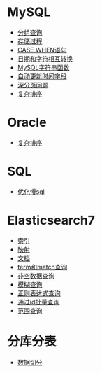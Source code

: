 # MySQL

- <a href="../../pages/JavaWeb/db/MySQL/分组查询.md">分组查询</a>
- <a href="../../pages/JavaWeb/db/MySQL/存储过程.md">存储过程</a>
- <a href="../../pages/JavaWeb/db/MySQL/case_when.md">CASE WHEN语句</a>
- <a href="../../pages/JavaWeb/db/MySQL/日期和字符相互转换.md">日期和字符相互转换</a>
- <a href="../../pages/JavaWeb/db/MySQL/MySQL字符串函数.md">MySQL字符串函数</a>
- <a href="../../pages/JavaWeb/db/MySQL/自动更新时间字段.md">自动更新时间字段</a>
- <a href="../../pages/JavaWeb/db/MySQL/深分页问题.md">深分页问题</a>
- <a href="../../pages/JavaWeb/db/MySQL/复杂排序.md">复杂排序</a>

# Oracle

- <a href="../../pages/JavaWeb/db/Oracle/复杂排序.md">复杂排序</a>

# SQL

- <a href="../../pages/JavaWeb/db/SQL/优化慢sql.md">优化慢sql</a>

# Elasticsearch7

- <a href="../../pages/JavaWeb/db/Elasticsearch/es7/索引.md">索引</a>
- <a href="../../pages/JavaWeb/db/Elasticsearch/es7/映射.md">映射</a>
- <a href="../../pages/JavaWeb/db/Elasticsearch/es7/文档.md">文档</a>
- <a href="../../pages/JavaWeb/db/Elasticsearch/es7/term和match查询.md">term和match查询</a>
- <a href="../../pages/JavaWeb/db/Elasticsearch/es7/非空数据查询.md">非空数据查询</a>
- <a href="../../pages/JavaWeb/db/Elasticsearch/es7/模糊查询.md">模糊查询</a>
- <a href="../../pages/JavaWeb/db/Elasticsearch/es7/正则表达式查询.md">正则表达式查询</a>
- <a href="../../pages/JavaWeb/db/Elasticsearch/es7/通过id批量查询.md">通过id批量查询</a>
- <a href="../../pages/JavaWeb/db/Elasticsearch/es7/范围查询.md">范围查询</a>

# 分库分表

- <a href="../../pages/JavaWeb/db/分库分表/数据切分.md">数据切分</a>
